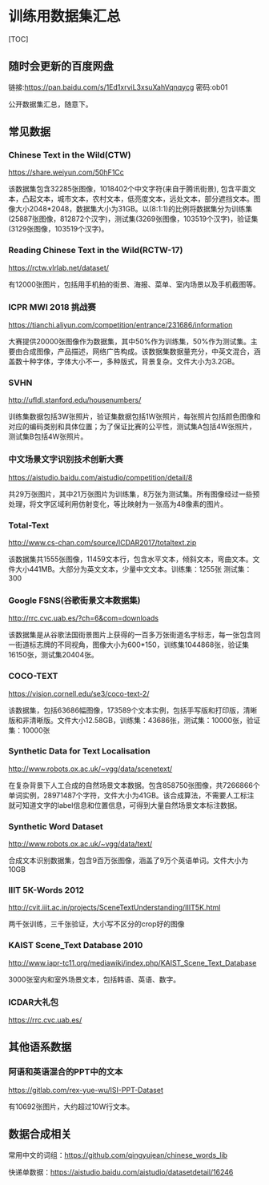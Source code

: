 # 训练用数据集汇总

[TOC]

## 随时会更新的百度网盘

链接:https://pan.baidu.com/s/1Ed1xrviL3xsuXahVqnqycg  密码:ob01

公开数据集汇总，随意下。

## 常见数据

### Chinese Text in the Wild(CTW)

https://share.weiyun.com/50hF1Cc

该数据集包含32285张图像，1018402个中文字符(来自于腾讯街景), 包含平面文本，凸起文本，城市文本，农村文本，低亮度文本，远处文本，部分遮挡文本。图像大小2048*2048，数据集大小为31GB。以(8:1:1)的比例将数据集分为训练集(25887张图像，812872个汉字)，测试集(3269张图像，103519个汉字)，验证集(3129张图像，103519个汉字)。

### Reading Chinese Text in the Wild(RCTW-17)

https://rctw.vlrlab.net/dataset/

有12000张图片，包括用手机拍的街景、海报、菜单、室内场景以及手机截图等。

### ICPR MWI 2018 挑战赛

https://tianchi.aliyun.com/competition/entrance/231686/information

大赛提供20000张图像作为数据集，其中50%作为训练集，50%作为测试集。主要由合成图像，产品描述，网络广告构成。该数据集数据量充分，中英文混合，涵盖数十种字体，字体大小不一，多种版式，背景复杂。文件大小为3.2GB。

### SVHN

http://ufldl.stanford.edu/housenumbers/

训练集数据包括3W张照片，验证集数据包括1W张照片，每张照片包括颜色图像和对应的编码类别和具体位置；为了保证比赛的公平性，测试集A包括4W张照片，测试集B包括4W张照片。

### 中文场景文字识别技术创新大赛

https://aistudio.baidu.com/aistudio/competition/detail/8

共29万张图片，其中21万张图片为训练集，8万张为测试集。所有图像经过一些预处理，将文字区域利用仿射变化，等比映射为一张高为48像素的图片。

### Total-Text

http://www.cs-chan.com/source/ICDAR2017/totaltext.zip

该数据集共1555张图像，11459文本行，包含水平文本，倾斜文本，弯曲文本。文件大小441MB。大部分为英文文本，少量中文文本。训练集：1255张 测试集：300

### Google FSNS(谷歌街景文本数据集)

http://rrc.cvc.uab.es/?ch=6&com=downloads

该数据集是从谷歌法国街景图片上获得的一百多万张街道名字标志，每一张包含同一街道标志牌的不同视角，图像大小为600*150，训练集1044868张，验证集16150张，测试集20404张。

### **COCO-TEXT**

https://vision.cornell.edu/se3/coco-text-2/

该数据集，包括63686幅图像，173589个文本实例，包括手写版和打印版，清晰版和非清晰版。文件大小12.58GB，训练集：43686张，测试集：10000张，验证集：10000张

### **Synthetic Data for Text Localisation**

http://www.robots.ox.ac.uk/~vgg/data/scenetext/

在复杂背景下人工合成的自然场景文本数据。包含858750张图像，共7266866个单词实例，28971487个字符，文件大小为41GB。该合成算法，不需要人工标注就可知道文字的label信息和位置信息，可得到大量自然场景文本标注数据。

### **Synthetic Word Dataset**

http://www.robots.ox.ac.uk/~vgg/data/text/

合成文本识别数据集，包含9百万张图像，涵盖了9万个英语单词。文件大小为10GB

### IIIT 5K-Words 2012

http://cvit.iiit.ac.in/projects/SceneTextUnderstanding/IIIT5K.html

两千张训练，三千张验证，大小写不区分的crop好的图像

### KAIST Scene_Text Database 2010

http://www.iapr-tc11.org/mediawiki/index.php/KAIST_Scene_Text_Database

3000张室内和室外场景文本，包括韩语、英语、数字。

### ICDAR大礼包

https://rrc.cvc.uab.es/

## 其他语系数据

### 阿语和英语混合的PPT中的文本

https://gitlab.com/rex-yue-wu/ISI-PPT-Dataset

有10692张图片，大约超过10W行文本。



## 数据合成相关

常用中文的词组：https://github.com/qingyujean/chinese_words_lib

快递单数据：https://aistudio.baidu.com/aistudio/datasetdetail/16246

